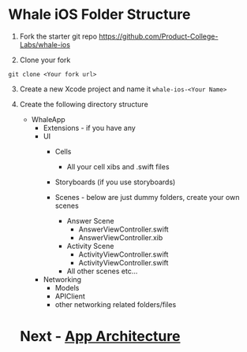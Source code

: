 # Whale iOS Folder Structure

1. Fork the starter git repo
https://github.com/Product-College-Labs/whale-ios

2. Clone your fork
```
git clone <Your fork url>
```

3. Create a new Xcode project and name it 
    ```whale-ios-<Your Name>```

4. Create the following directory structure
    - WhaleApp
        - Extensions - if you have any
        - UI
            - Cells
                - All your cell xibs and .swift files
                
            - Storyboards (if you use storyboards)
            - Scenes - below are just dummy folders, create your own scenes
                - Answer Scene
                    - AnswerViewController.swift
                    - AnswerViewController.xib
                - Activity Scene
                    - ActivityViewController.swift
                    - ActivityViewController.swift
                - All other scenes etc...
        - Networking
            - Models
            - APIClient
            - other networking related folders/files
    
    # Next - [App Architecture](../02-App-Architecture/Readme.md)

